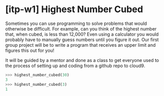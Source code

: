 # [itp-w1] Highest Number Cubed

Sometimes you can use programming to solve problems that would otherwise be difficult.
For example, can you think of the highest number that, when cubed, is less than 12,000?
Even using a calculator you would probably have to manually guess numbers until you figure it out.
Our first group project will be to write a program that receives an upper limit and figures this out for you!

It will be guided by a mentor and done as a class to get everyone used to the process of
setting up and coding from a github repo to cloud9.


```python
>>> highest_number_cubed(30)
3
>>> highest_number_cubed(3)
1
```
